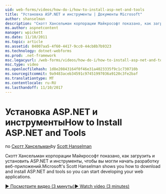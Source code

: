 ```yaml
---
uid: web-forms/videos/how-do-i/how-to-install-asp-net-and-tools
title: "Установка ASP.NET и инструменты | Документы Microsoft"
author: shanselman
description: "Скотт Хансельман корпорации Майкрософт показано, как загрузить и установить ASP.NET и инструменты, чтобы вы могли начать разработку веб-приложений."
ms.author: aspnetcontent
manager: wpickett
ms.date: 11/10/2011
ms.topic: article
ms.assetid: 84007aa5-4f60-4417-9cc0-44cb8b7b9323
ms.technology: dotnet-webforms
ms.prod: .net-framework
msc.legacyurl: /web-forms/videos/how-do-i/how-to-install-asp-net-and-tools
msc.type: video
ms.openlocfilehash: 1d8e20843164f0f46e31a4023335f9c1c730710b
ms.sourcegitcommit: 9a9483aceb34591c97451997036a9120c3fe2baf
ms.translationtype: MT
ms.contentlocale: ru-RU
ms.lasthandoff: 11/10/2017
---
```

<a name="how-to-install-aspnet-and-tools"></a><span data-ttu-id="86fb3-103">Установка ASP.NET и инструменты</span><span class="sxs-lookup"><span data-stu-id="86fb3-103">How to Install ASP.NET and Tools</span></span>
====================
<span data-ttu-id="86fb3-104">по [Скотт Хансельман](https://github.com/shanselman)</span><span class="sxs-lookup"><span data-stu-id="86fb3-104">by [Scott Hanselman](https://github.com/shanselman)</span></span>

<span data-ttu-id="86fb3-105">Скотт Хансельман корпорации Майкрософт показано, как загрузить и установить ASP.NET и инструменты, чтобы вы могли начать разработку веб-приложений.</span><span class="sxs-lookup"><span data-stu-id="86fb3-105">Microsoft's Scott Hanselman shows you how to download and install ASP.NET and tools so you can start developing your web applications.</span></span>

[<span data-ttu-id="86fb3-106">&#9654; Посмотрите видео (3 минуты)</span><span class="sxs-lookup"><span data-stu-id="86fb3-106">&#9654; Watch video (3 minutes)</span></span>](https://channel9.msdn.com/Blogs/ASP-NET-Site-Videos/how-to-install-asp-net-and-tools)
